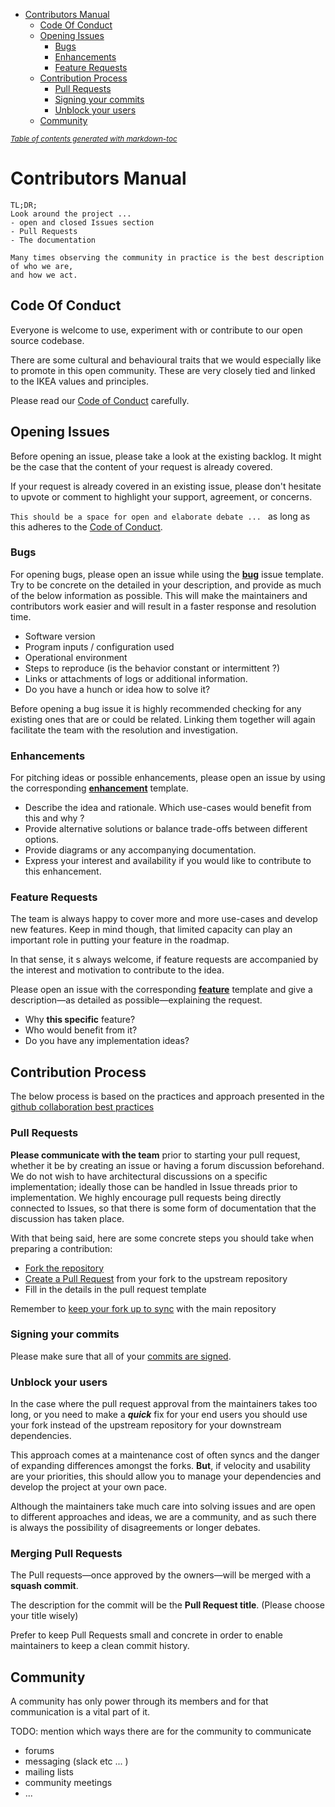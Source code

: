 - [Contributors Manual](#contributors-manual)
    * [Code Of Conduct](#code-of-conduct)
    * [Opening Issues](#opening-issues)
        + [Bugs](#bugs)
        + [Enhancements](#enhancements)
        + [Feature Requests](#feature-requests)
    * [Contribution Process](#contribution-process)
        + [Pull Requests](#pull-requests)
        + [Signing your commits](#signing-your-commits)
        + [Unblock your users](#unblock-your-users)
    * [Community](#community)

<small><i><a href='http://ecotrust-canada.github.io/markdown-toc/'>Table of contents generated with
markdown-toc</a></i></small>

# Contributors Manual

```
TL;DR;
Look around the project ...
- open and closed Issues section
- Pull Requests
- The documentation

Many times observing the community in practice is the best description of who we are,
and how we act.
```

## Code Of Conduct

Everyone is welcome to use, experiment with or contribute to our open source codebase.

There are some cultural and behavioural traits that we would especially like to promote in this open community. These
are very closely tied and linked to the IKEA values and principles.

Please read our [Code of Conduct](CODE_OF_CONDUCT.md) carefully.

## Opening Issues

Before opening an issue, please take a look at the existing backlog. It might be the case that the content of your
request is already covered.

If your request is already covered in an existing issue, please don't hesitate to upvote or comment
to highlight your support, agreement, or concerns.

`This should be a space for open and elaborate debate ... `
as long as this adheres to the [Code of Conduct](CODE_OF_CONDUCT.md).

### Bugs

For opening bugs, please open an issue while using the
**[bug](../../issues/new?assignees=&labels=bug&template=bug_report.md&title=)**
issue template. Try to be concrete on the detailed in your description, and provide as much of the below information
as possible. This will make the maintainers and contributors work easier and will result in a faster response and
resolution time.

- Software version
- Program inputs / configuration used
- Operational environment
- Steps to reproduce (is the behavior constant or intermittent ?)
- Links or attachments of logs or additional information.
- Do you have a hunch or idea how to solve it?

Before opening a bug issue it is highly recommended checking for any existing ones that are or could be related. Linking
them together will again facilitate the team with the resolution and investigation.

### Enhancements

For pitching ideas or possible enhancements, please open an issue by using the corresponding
**[enhancement](../../issues/new?assignees=&labels=bug&template=enhancement-proposal.md&title=)**
template.

- Describe the idea and rationale. Which use-cases would benefit from this and why ?
- Provide alternative solutions or balance trade-offs between different options.
- Provide diagrams or any accompanying documentation.
- Express your interest and availability if you would like to contribute to this enhancement.

### Feature Requests

The team is always happy to cover more and more use-cases and develop new features. Keep in mind though, that limited
capacity can play an important role in putting your feature in the roadmap.

In that sense, it s always welcome, if feature requests are accompanied by the interest and motivation to contribute to
the idea.

Please open an issue with the corresponding
**[feature](../../issues/new?assignees=&labels=bug&template=feature_request.md&title=)** template and give
a description&mdash;as detailed as possible&mdash;explaining the request.

- Why **this specific** feature?
- Who would benefit from it?
- Do you have any implementation ideas?

## Contribution Process

The below process is based on the practices and approach presented in
the [github collaboration best practices](https://docs.github.com/en/github/collaborating-with-issues-and-pull-requests)

### Pull Requests

**Please communicate with the team** prior to starting your pull request, whether it be by creating an issue or having
  a forum discussion beforehand.  We do not wish to have architectural discussions on a specific
  implementation; ideally those can be handled in Issue threads prior to implementation.  We highly encourage pull
  requests being directly connected to Issues, so that there is some form of documentation that
  the discussion has taken place.

With that being said, here are some concrete steps you should take when preparing a contribution:

- [Fork the repository](https://docs.github.com/en/github/getting-started-with-github/fork-a-repo)
- [Create a Pull Request](https://docs.github.com/en/github/collaborating-with-issues-and-pull-requests/creating-a-pull-request-from-a-fork)
  from your fork to the upstream repository
- Fill in the details in the pull request template

Remember
to [keep your fork up to sync](https://docs.github.com/en/github/collaborating-with-issues-and-pull-requests/syncing-a-fork)
with the main repository

### Signing your commits

Please make sure that all of
your [commits are signed](https://docs.github.com/en/github/authenticating-to-github/signing-commits).

### Unblock your users

In the case where the pull request approval from the maintainers takes too long, or you need to make a ***quick*** fix
for your end users you should use your fork instead of the upstream repository for your downstream dependencies.

This approach comes at a maintenance cost of often syncs and the danger of expanding differences amongst the forks.
**But**, if velocity and usability are your priorities, this should allow you to manage your dependencies and develop
the project at your own pace.

Although the maintainers take much care into solving issues and are open to different approaches and ideas, we are a
community, and as such there is always the possibility of disagreements or longer debates.

### Merging Pull Requests

The Pull requests&mdash;once approved by the owners&mdash;will be merged with a **squash commit**.

The description for the commit will be the **Pull Request title**. (Please choose your title wisely)

Prefer to keep Pull Requests small and concrete in order to enable maintainers to keep a clean commit history.

## Community

A community has only power through its members and for that communication is a vital part of it.

TODO: mention which ways there are for the community to communicate

- forums
- messaging (slack etc ... )
- mailing lists
- community meetings
- ...
